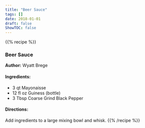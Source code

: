 ```yaml
---
title: "Beer Sauce"
tags: []
date: 2018-01-01
draft: false
ShowTOC: false
---
```


{{% recipe %}}

### Beer Sauce

**Author:** Wyatt Brege



#### Ingredients:

-   3 qt Mayonaisse
-   12 fl oz Guiness (bottle)
-   3 Tbsp Coarse Grind Black Pepper

#### Directions: 

Add ingredients to a large mixing bowl and whisk.
{{% /recipe %}}
